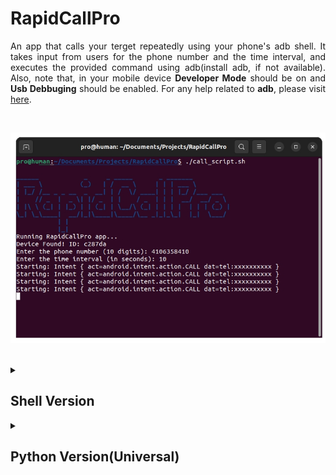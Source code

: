 # RapidCallPro
<p align="justify">An app that calls your terget repeatedly using your phone's adb shell. It takes input from users for the phone number and the time interval, and executes the provided command using adb(install adb, if not available). Also, note that, in your mobile device <b>Developer Mode</b> should be on and <b>Usb Debbuging</b> should be enabled. For any help related to <b>adb</b>, please visit <a href="https://www.xda-developers.com/install-adb-windows-macos-linux/">here</a>.</p>

<br>
<p align = "center"> <img src="https://raw.githubusercontent.com/human71/RapidCallPro/main/preview.png"></p>
<br>


<details><summary><h2>Shell Version</h2></summary>
<br>
Download the shell code from <a href="https://raw.githubusercontent.com/human71/RapidCallPro/main/rapidcallpro.sh">here</a>. 

Save the above code in a file (e.g., `rapidcallpro.sh`), and make it executable using the following command:

```shell
chmod +x rapidcallpro.sh
```

To run the script, open a terminal and navigate to the directory where the script is located. Then execute the following command:

```shell
./rapidcallpro.sh
```

The script will prompt you to enter the phone number, time in seconds. After providing the inputs, it will continuously calling the target and hanging up after the interval.

Please make sure that you have `adb` installed and properly set up on your Linux system before running the script.
</details>

<details><summary><h2>Python Version(Universal)</h2></summary>
           
Download the shell code from <a href="https://raw.githubusercontent.com/human71/RapidCallPro/main/rapidcallpro.py">here</a>. 

To run the python code, open a terminal and navigate to the directory where the script is located. Then execute the following command:

```
python3 rapidcallpro.py
```          

The python code will prompt you to enter the phone number, time in seconds. After providing the inputs, it will continuously calling the target and hanging up after the interval.

Please make sure that you have `adb` installed and properly set up on your system before running the code.

           
